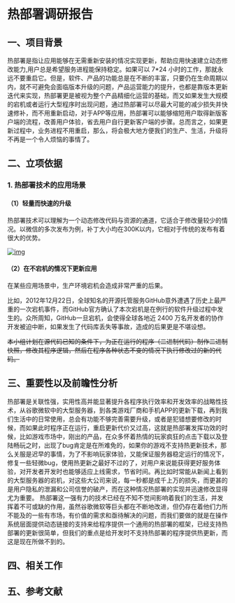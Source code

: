 ﻿# 热部署调研报告







##  一、项目背景







热部署是指让应用能够在无需重新安装的情况实现更新，帮助应用快速建立动态修改能力,用户总是希望服务进程能保持稳定。如果可以 7*24 小时的工作，那就永远不要重启它。但是，软件、产品的功能总是在不断的丰富，只要仍在生命周期以内，就不可避免会面临版本升级的问题，产品运营能力的提升，也都是靠版本更新迭代来实现，热部署更是被视为整个产品精细化运营的基础，而又如果发生大规模的宕机或者运行大型程序时出现问题，通过热部署可以尽最大可能的减少损失并快速修补，而不用重新启动，对于APP等应用，热部署可以能够缩短用户取得新版客户端的流程，改善用户体验，省去用户自行更新客户端的步骤。总而言之，如果更新过程中，业务进程不用重启，那么，将会极大地方便我们的生产、生活，升级将不再是一个令人烦恼的事情了。







## 二、立项依据




### 1. 热部署技术的应用场景




#### （1）轻量而快速的升级













热部署技术可以理解为一个动态修改代码与资源的通道，它适合于修改量较少的情况。以微信的多次发布为例，补丁大小均在300K以内，它相对于传统的发布有着很大的优势。













[![img](https://github.com/WeMobileDev/article/raw/master/assets/tinker/data.png)](https://github.com/WeMobileDev/article/blob/master/assets/tinker/data.png)




####  （2）在不宕机的情况下更新应用













在某些应用场景中，生产环境宕机会造成非常严重的后果。













比如，2012年12月22日，全球知名的开源托管服务GitHub意外遭遇了历史上最严重的一次宕机事件，而GitHub官方确认了本次宕机是在例行的软件升级过程中发生的。众所周知，GitHub一旦宕机，会使得全球各地近 2400 万名开发者的协作开发被迫中断，如果发生了代码库丢失等事故，造成的后果更是不堪设想。







~~本小组计划在源代码已知的条件下，为正在运行的程序（二进制代码）制作二进制快照，修改其程序逻辑，然后在程序各种状态不变的情况下执行修改过的新的代码。~~













##  三、重要性以及前瞻性分析










热部署是关联性强，实用性高并能显著提升各程序执行效率和开发效率的战略性技术，从谷歌微软中的大型服务器，到各类游戏厂商和手机APP的更新下载，再到我们生活中的日常使用，总会有功能不够完善需要升级，或者是犯错想要修改的时候，而如果此时程序正在运行，重启更新代价又过高，这就是热部署发挥功效的时候，比如游戏市场中，刚出的产品，在众多怀着热情的玩家疯狂的点击下载以及登陆畅玩之时，出现了bug肯定是在所难免的，如果你的游戏不支持热更新技术，那么关服是迟早的事情，为了不影响玩家体验，又能保证服务器稳定运行的情况下，修复一些轻微bug，使用热更新之最好不过的了，对用户来说能获得更好服务体验，对开发者开发时也能够适应上线需求，节省时间。再比如时常能从新闻上看到的大型服务器的宕机，对这些大公司来说，每一秒都是成千上万的损失，而更甚的是用户隐私的泄漏和公司信誉的破产，而在这种情况热部署的实现并迅速修改显得尤为重要。
热部署这一强有力的技术已经在不知不觉间影响着我们的生活，并发挥着不可或缺的作用，虽然谷歌微软等巨头都在不断地改进，但仍存在着他们力所不能及的一些有市场，有价值的需求和亟待解决的问题，而我们要做的就是在操作系统层面提供动态链接的支持来给程序提供一个通用的热部署的框架，已经支持热部署的更新很简单，但我们的重点是给开发时不支持热部署的程序提供热更新，而这是现在所做不到的。


##  四、相关工作













##  五、参考文献













[1]: https://www.ibm.com/developerworks/cn/linux/l-cn-prcss-hotupgrd/	"Linux 进程热升级"